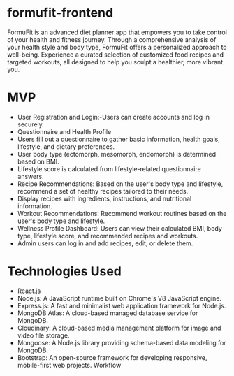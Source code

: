 # formufit-frontend
FormuFit is an advanced diet planner app that empowers you to take control of your health and fitness journey. Through a comprehensive analysis of your health style and body type, FormuFit offers a personalized approach to well-being. Experience a curated selection of customized food recipes and targeted workouts, all designed to help you sculpt a healthier, more vibrant you. 
# MVP
* User Registration and Login:-Users can create accounts and log in securely.
* Questionnaire and Health Profile
* Users fill out a questionnaire to gather basic information, health goals, lifestyle, and dietary preferences.
* User body type (ectomorph, mesomorph, endomorph) is determined based on BMI.
* Lifestyle score is calculated from lifestyle-related questionnaire answers.
* Recipe Recommendations:
Based on the user's body type and lifestyle, recommend a set of healthy recipes tailored to their needs.
* Display recipes with ingredients, instructions, and nutritional information.
* Workout Recommendations:
Recommend workout routines based on the user's body type and lifestyle.
* Wellness Profile Dashboard:
Users can view their calculated BMI, body type, lifestyle score, and recommended recipes and workouts.
* Admin users can log in and add recipes, edit, or delete them.
# Technologies Used
* React.js
* Node.js: A JavaScript runtime built on Chrome's V8 JavaScript engine.
* Express.js: A fast and minimalist web application framework for Node.js.
* MongoDB Atlas: A cloud-based managed database service for MongoDB.
* Cloudinary: A cloud-based media management platform for image and video file storage.
* Mongoose: A Node.js library providing schema-based data modeling for MongoDB.
* Bootstrap: An open-source framework for developing responsive, mobile-first web projects.
Workflow
